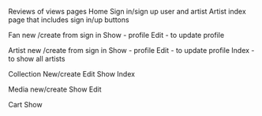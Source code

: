 Reviews of views pages
Home
Sign in/sign up user and artist
Artist index page that includes sign in/up buttons

Fan
new /create from sign in
Show - profile
Edit - to update profile

Artist 
new /create from sign in
Show - profile
Edit - to update profile
Index - to show all artists 

Collection
New/create
Edit
Show
Index 

Media
new/create
Show
Edit 

Cart
Show


